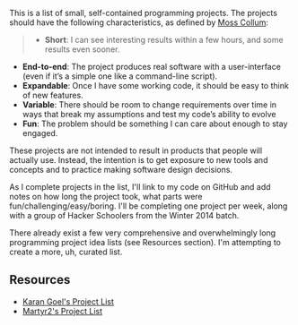 This is a list of small, self-contained programming projects. The projects should have the following characteristics, as defined by [Moss Collum](http://makingcodespeak.com/2014/04/18/tiny-projects.html):

> * **Short**: I can see interesting results within a few hours, and some results even sooner.
* **End-to-end**: The project produces real software with a user-interface (even if it’s a simple one like a command-line script).
* **Expandable**: Once I have some working code, it should be easy to think of new features.
* **Variable**: There should be room to change requirements over time in ways that break my assumptions and test my code’s ability to evolve
* **Fun**: The problem should be something I can care about enough to stay engaged.

These projects are not intended to result in products that people will actually use. Instead, the intention is to get exposure to new tools and concepts and to practice making software design decisions. 

As I complete projects in the list, I'll link to my code on GitHub and add notes on how long the project took, what parts were fun/challenging/easy/boring. I'll be completing one project per week, along with a group of Hacker Schoolers from the Winter 2014 batch.

There already exist a few very comprehensive and overwhelmingly long programming project idea lists (see Resources section). I'm attempting to create a more, uh, curated list.

## Resources

* [Karan Goel's Project List](https://github.com/karan/Projects)
* [Martyr2's Project List](http://www.dreamincode.net/forums/topic/78802-martyr2s-mega-project-ideas-list/)